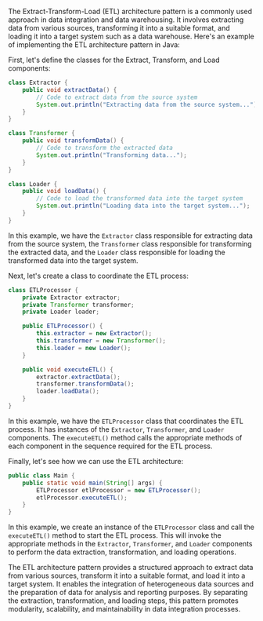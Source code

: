 The Extract-Transform-Load (ETL) architecture pattern is a commonly used approach in data integration and data warehousing. It involves extracting data from various sources, transforming it into a suitable format, and loading it into a target system such as a data warehouse. Here's an example of implementing the ETL architecture pattern in Java:

First, let's define the classes for the Extract, Transform, and Load components:

```java
class Extractor {
    public void extractData() {
        // Code to extract data from the source system
        System.out.println("Extracting data from the source system...");
    }
}

class Transformer {
    public void transformData() {
        // Code to transform the extracted data
        System.out.println("Transforming data...");
    }
}

class Loader {
    public void loadData() {
        // Code to load the transformed data into the target system
        System.out.println("Loading data into the target system...");
    }
}
```

In this example, we have the `Extractor` class responsible for extracting data from the source system, the `Transformer` class responsible for transforming the extracted data, and the `Loader` class responsible for loading the transformed data into the target system.

Next, let's create a class to coordinate the ETL process:

```java
class ETLProcessor {
    private Extractor extractor;
    private Transformer transformer;
    private Loader loader;

    public ETLProcessor() {
        this.extractor = new Extractor();
        this.transformer = new Transformer();
        this.loader = new Loader();
    }

    public void executeETL() {
        extractor.extractData();
        transformer.transformData();
        loader.loadData();
    }
}
```

In this example, we have the `ETLProcessor` class that coordinates the ETL process. It has instances of the `Extractor`, `Transformer`, and `Loader` components. The `executeETL()` method calls the appropriate methods of each component in the sequence required for the ETL process.

Finally, let's see how we can use the ETL architecture:

```java
public class Main {
    public static void main(String[] args) {
        ETLProcessor etlProcessor = new ETLProcessor();
        etlProcessor.executeETL();
    }
}
```

In this example, we create an instance of the `ETLProcessor` class and call the `executeETL()` method to start the ETL process. This will invoke the appropriate methods in the `Extractor`, `Transformer`, and `Loader` components to perform the data extraction, transformation, and loading operations.

The ETL architecture pattern provides a structured approach to extract data from various sources, transform it into a suitable format, and load it into a target system. It enables the integration of heterogeneous data sources and the preparation of data for analysis and reporting purposes. By separating the extraction, transformation, and loading steps, this pattern promotes modularity, scalability, and maintainability in data integration processes.